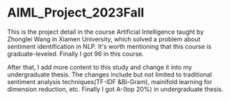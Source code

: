 # AIML_Project_2023Fall
This is the project detail in the course Artificial Intelligence taught by Zhonglei Wang in Xiamen University, which solved a problem about sentiment identification in NLP. It's worth mentioning that this course is graduate-leveled. Finally I got 96 in this course.

After that, I add more content to this study and change it into my undergraduate thesis. The changes include but not limited to traditional sentiment analysis techniques(TF-IDF 
 &Bi-Gram), mainifold learning for dimension reduction, etc. Finally I got A-(top 20%) in undergraduate thesis.
